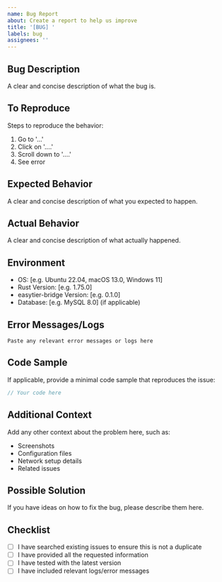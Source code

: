 ```yaml
---
name: Bug Report
about: Create a report to help us improve
title: '[BUG] '
labels: bug
assignees: ''
---
```


## Bug Description
A clear and concise description of what the bug is.

## To Reproduce
Steps to reproduce the behavior:
1. Go to '...'
2. Click on '....'
3. Scroll down to '....'
4. See error

## Expected Behavior
A clear and concise description of what you expected to happen.

## Actual Behavior
A clear and concise description of what actually happened.

## Environment
- OS: [e.g. Ubuntu 22.04, macOS 13.0, Windows 11]
- Rust Version: [e.g. 1.75.0]
- easytier-bridge Version: [e.g. 0.1.0]
- Database: [e.g. MySQL 8.0] (if applicable)

## Error Messages/Logs
```
Paste any relevant error messages or logs here
```

## Code Sample
If applicable, provide a minimal code sample that reproduces the issue:

```rust
// Your code here
```

## Additional Context
Add any other context about the problem here, such as:
- Screenshots
- Configuration files
- Network setup details
- Related issues

## Possible Solution
If you have ideas on how to fix the bug, please describe them here.

## Checklist
- [ ] I have searched existing issues to ensure this is not a duplicate
- [ ] I have provided all the requested information
- [ ] I have tested with the latest version
- [ ] I have included relevant logs/error messages
